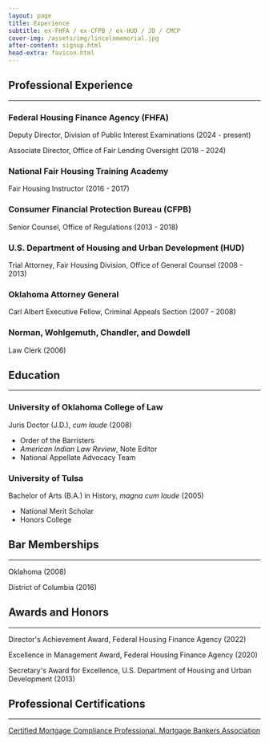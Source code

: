```yaml
---
layout: page
title: Experience
subtitle: ex-FHFA / ex-CFPB / ex-HUD / JD / CMCP
cover-img: /assets/img/lincolnmemorial.jpg
after-content: signup.html
head-extra: favicon.html
---
```


## Professional Experience
---
### Federal Housing Finance Agency (FHFA)
Deputy Director, Division of Public Interest Examinations (2024 - present)    

Associate Director, Office of Fair Lending Oversight (2018 - 2024)

### National Fair Housing Training Academy
Fair Housing Instructor (2016 - 2017)

### Consumer Financial Protection Bureau (CFPB)
Senior Counsel, Office of Regulations (2013 - 2018)  

### U.S. Department of Housing and Urban Development (HUD)
Trial Attorney, Fair Housing Division, Office of General Counsel (2008 - 2013)

### Oklahoma Attorney General
Carl Albert Executive Fellow, Criminal Appeals Section (2007 - 2008)

### Norman, Wohlgemuth, Chandler, and Dowdell
Law Clerk (2006)

## Education
---
### University of Oklahoma College of Law
Juris Doctor (J.D.), _cum laude_ (2008)  
  * Order of the Barristers
  * _American Indian Law Review_, Note Editor
  * National Appellate Advocacy Team

### University of Tulsa
 Bachelor of Arts (B.A.) in History, _magna cum laude_ (2005)
  * National Merit Scholar
  * Honors College

## Bar Memberships
---
Oklahoma (2008)      

District of Columbia (2016)

## Awards and Honors
---
Director's Achievement Award, Federal Housing Finance Agency (2022)      

Excellence in Management Award, Federal Housing Finance Agency (2020)     

Secretary's Award for Excellence, U.S. Department of Housing and Urban Development (2013)

## Professional Certifications
---
[Certified Mortgage Compliance Professional, Mortgage Bankers Association](https://www.mba.org/conferences-and-education/certificates-and-designations/certified-mortgage-compliance-professional-designation)
